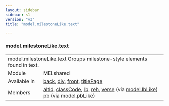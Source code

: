 ```yaml
---
layout: sidebar
sidebar: s1
version: "v3"
title: "model.milestoneLike.text"

---
```


<div class="classSpec model">
   <h3 id="model.milestoneLike.text">model.milestoneLike.text</h3>
   <table class="wovenodd">
      <tr>
         <td colspan="2" class="wovenodd-col2">
            <span class="label">model.milestoneLike.text</span> Groups milestone-style elements found in text.
         </td>
      </tr>
      <tr>
         <td class="wovenodd-col1">
            <span class="label" lang="en">Module</span>
         </td>
         <td class="wovenodd-col2">MEI.shared</td>
      </tr>
      <tr>
         <td class="wovenodd-col1">
            <span class="label" lang="en">Available in</span>
         </td>
         <td class="wovenodd-col2">
            <div class="parent">
               <div>
                  <a class="link_odd_elementSpec" href="/{{ page.version }}/back">back</a>, 
                  <a class="link_odd_elementSpec" href="/{{ page.version }}/div">div</a>, 
                  <a class="link_odd_elementSpec" href="/{{ page.version }}/front">front</a>, 
                  <a class="link_odd_elementSpec" href="/{{ page.version }}/titlePage">titlePage</a>
               </div>
            </div>
         </td>
      </tr>
      <tr>
         <td class="wovenodd-col1">
            <span class="label" lang="en">Members</span>
         </td>
         <td class="wovenodd-col2">
            <div class="parent">
               <div>
                  <a class="link_odd_elementSpec" href="/{{ page.version }}/altId">altId</a>, 
                  <a class="link_odd_elementSpec" href="/{{ page.version }}/classCode">classCode</a>, 
                  <a class="link_odd_elementSpec" href="/{{ page.version }}/lb">lb</a>, 
                  <a class="link_odd_elementSpec" href="/{{ page.version }}/reh">reh</a>, 
                  <a class="link_odd_elementSpec" href="/{{ page.version }}/verse">verse</a>
                  <span> (via 
                     <a class="link_odd_classSpec" href="/{{ page.version }}/model.lbLike">model.lbLike</a>)
                  </span>
               </div>
               <div>
                  <a class="link_odd_elementSpec" href="/{{ page.version }}/pb">pb</a>
                  <span> (via 
                     <a class="link_odd_classSpec" href="/{{ page.version }}/model.pbLike">model.pbLike</a>)
                  </span>
               </div>
            </div>
         </td>
      </tr>
   </table>
</div>